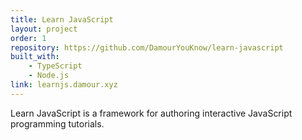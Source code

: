 ```yaml
---
title: Learn JavaScript
layout: project
order: 1
repository: https://github.com/DamourYouKnow/learn-javascript
built_with:
    - TypeScript
    - Node.js
link: learnjs.damour.xyz
---
```


Learn JavaScript is a framework for authoring interactive JavaScript 
programming tutorials.